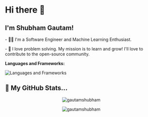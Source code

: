 
<h1> Hi there 👋 </h1>
<h2> I'm Shubham Gautam! </h2>

<p>
- 👨‍💻 I'm a Software Engineer and Machine Learning Enthusiast.
</p>
<p>
- 🏃 I love problem solving. My mission is to learn and grow! I'll love to contribute to the open-source community.
</p>
 
 **Languages and Frameworks:**
 
<img src="https://skillicons.dev/icons?i=ruby,rails,js,express,nodejs,go,python,fastapi,mongodb,postgresql,redis,docker,tensorflow" alt="Languages and Frameworks"> <br> 

<h2>🤟 My GitHub Stats... </h2>

<p align="center"> <img align="center" src="https://github-readme-stats.vercel.app/api?username=ichbingautam&show_icons=true&theme=radical" alt="gautamshubham" /></p>

<p align="center"><img align="center" src="https://github-readme-streak-stats.herokuapp.com/?user=ichbingautam&show_icons=true&theme=tokyonight_duo" alt="gautamshubham" /></p>



